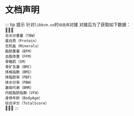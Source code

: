 # 文档声明

::: tip 提示
针对`libbcm.so`的`动态库`对接
对接后为了获取如下数据：</br>
:tada::tada::tada:</br>
`总水分重量（TBW）`</br>
`蛋白质（Protein）`</br>
`无机盐（Minerals）`</br>
`脂肪重量（BFM）`</br>
`去脂体重（FFM）`</br>
`骨骼肌（SM）`</br>
`骨矿含量（BMC）`</br>
`体格指数（BMI）`</br>
`体脂肪率（PBF）`</br>
`体水分率（PBW）`</br>
`基础代谢（BMR）`</br>
`内脏脂肪指数（VFA）`</br>
`身体年龄（BodyAge）`</br>
`综合评分（TotalScore）`</br>
:tada::tada::tada:
:::
